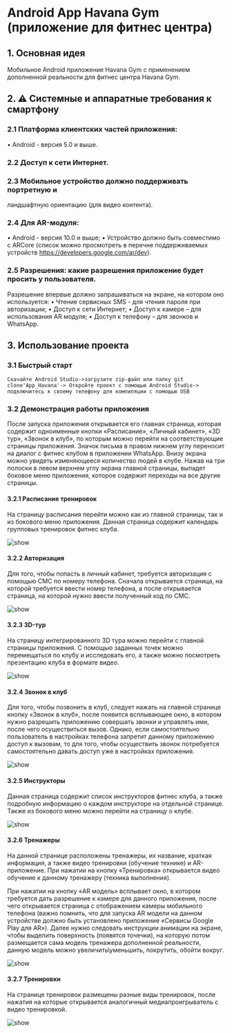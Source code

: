 # Android App Havana Gym (приложение для фитнес центра)

## 1. Основная идея
Мобильное Android приложение Havana Gym с применением дополненной реальности для фитнес центра Havana Gym. 

## 2. ⚠️ Системные и аппаратные требования к смартфону

### 2.1 Платформа клиентских частей приложения:
• Android - версия 5.0 и выше.

### 2.2 Доступ к сети Интернет.

### 2.3 Мобильное устройство должно поддерживать портретную и
ландшафтную ориентацию (для видео контента).

### 2.4 Для AR-модуля:
• Android - версия 10.0 и выше;
• Устройство должно быть совместимо с ARCore (список можно просмотреть
в перечне поддерживаемых устройств https://developers.google.com/ar/dev).

### 2.5 Разрешения: какие разрешения приложение будет просить у пользователя.
Разрешение впервые должно запрашиваться на экране, на котором оно используется:
• Чтение сервисных SMS - для чтения пароля при авторизации;
• Доступ к сети Интернет;
• Доступ к камере – для использования AR модуля;
• Доступ к телефону – для звонков и WhatsApp.

## 3. Использование проекта
### 3.1 Быстрый старт 

```
Скачайте Android Studio->загрузите zip-файл или папку git clone'App_Havana'-> Откройте проект с помощью Android Studio-> подключитесь к своему телефону для компиляции с помощью USB
```

### 3.2 Демонстрация работы приложения
После запуска приложения открывается его главная страница, которая содержит одноименные кнопки «Расписание», «Личный кабинет», «3D тур», «Звонок в клуб», по которым можно перейти на соответствующие страницы приложения.
Значок письма в правом нижнем углу переносит на диалог с фитнес клубом в приложении WhatsApp. 
Внизу экрана можно увидеть изменяющееся количество людей в клубе. 
Нажав на три полоски в левом верхнем углу экрана главной страницы, выпадет боковое меню приложения, которое содержит переходы на все другие страницы.

#### 3.2.1 Расписание тренировок
На страницу расписания перейти можно как из главной страницы, так и из бокового меню приложения. Данная страница содержит календарь групповых тренировок фитнес клуба.

![show](Gif/Schedule.gif)

#### 3.2.2 Авторизация
Для того, чтобы попасть в личный кабинет, требуется авторизация с помощью СМС по номеру телефона. Сначала открывается страница, на которой требуется ввести номер телефона, а после открывается страница, на которой нужно ввести полученный код по СМС.

![show](Gif/Autentification.gif) 

#### 3.2.3 3D-тур
На страницу интегрированного 3D тура можно перейти с главной страницы приложения. С помощью заданных точек можно перемещаться по
клубу и исследовать его, а также можно посмотреть презентацию клуба в формате видео.

![show](Gif/3D.gif) 

#### 3.2.4 Звонок в клуб
Для того, чтобы позвонить в клуб, следует нажать на главной странице кнопку «Звонок в клуб», после появится всплывающее окно, в котором нужно разрешить приложению совершать звонки и управлять ими, после чего осуществиться вызов. Однако, если самостоятельно пользователь в настройках телефона запретит данному приложению доступ к вызовам, то для того, чтобы осуществить звонок потребуется самостоятельно давать доступ уже в настройках приложения.

![show](Gif/Call.gif) 

#### 3.2.5 Инструкторы
Данная страница содержит список инструкторов фитнес клуба, а также подробную информацию о каждом инструкторе на отдельной странице. Также из бокового меню можно перейти на страницу о клубе.

![show](Gif/Coach.gif) 

#### 3.2.6 Тренажеры
На данной странице расположены тренажеры, их название, краткая информация, а также видео тренировки (обучение технике) и AR-приложение. При нажатии на кнопку «Тренировка» открывается видео обучение к данному тренажеру (техника выполнения).

При нажатии на кнопку «AR модель» всплывает окно, в котором требуется дать разрешение к камере для данного приложения, после чего открывается страница с отображением камеры мобильного телефона (важно помнить, что для запуска AR модели на данном устройстве должно быть установлено приложение «Сервисы Google Play для AR»). Далее нужно следовать инструкции анимации на экране, чтобы выделить поверхность (появятся точечки), на которую потом размещается сама модель тренажера дополненной реальности, данную модель можно увеличить\уменьшить, покрутить, обойти вокруг.

![show](Gif/Trainer.gif) 

#### 3.2.7 Тренировки
На странице тренировок размещены разные виды тренировок, после нажатия на которые открывается аналогичный медиапроигрыватель с видео тренировкой.

![show](Gif/Training.gif) 
